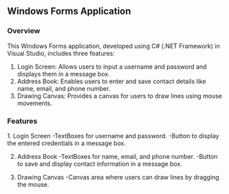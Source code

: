 <h2>Windows Forms Application</h2>
<h3>Overview</h3>
This Windows Forms application, developed using C# (.NET Framework) in Visual Studio, includes three features:

1. Login Screen: Allows users to input a username and password and displays them in a message box.
2. Address Book: Enables users to enter and save contact details like name, email, and phone number.
3. Drawing Canvas: Provides a canvas for users to draw lines using mouse movements.
   
<h3>Features</h3>
1. Login Screen
   -TextBoxes for username and password.
   -Button to display the entered credentials in a message box.

2. Address Book
   -TextBoxes for name, email, and phone number.
   -Button to save and display contact information in a message box.

4. Drawing Canvas
   -Canvas area where users can draw lines by dragging the mouse.
